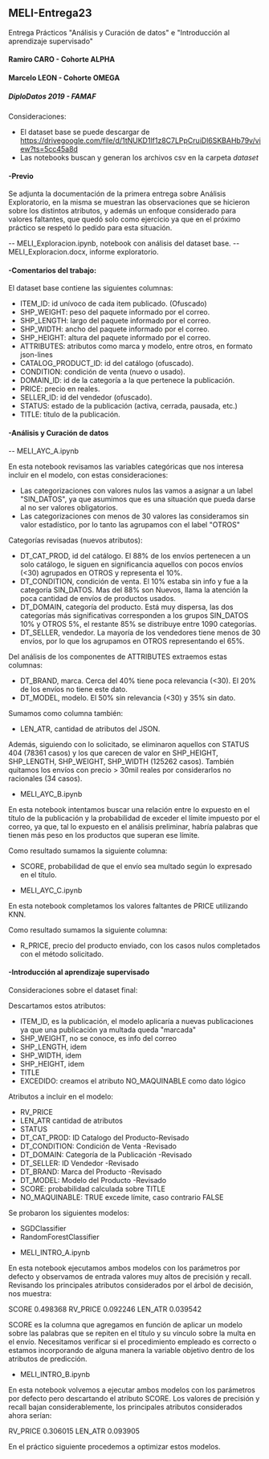 ## MELI-Entrega23
Entrega Prácticos "Análisis y Curación de datos" e "Introducción al aprendizaje supervisado"

#### Ramiro CARO - Cohorte ALPHA
#### Marcelo LEON - Cohorte OMEGA
##### DiploDatos 2019 - FAMAF

Consideraciones:

- El dataset base se puede descargar de https://drivegoogle.com/file/d/1tNUKD1lf1z8C7LPpCruiDl6SKBAHb79v/view?ts=5cc45a8d 
- Las notebooks buscan y generan los archivos csv en la carpeta _dataset_ 

#### -Previo

Se adjunta la documentación de la primera entrega sobre Análisis Exploratorio, en la misma se muestran las observaciones que se hicieron sobre los distintos atributos, y además un enfoque considerado para valores faltantes, que quedó solo como ejercicio ya que en el próximo práctico se respetó lo pedido para esta situación.

-- MELI_Exploracion.ipynb, notebook con análisis del dataset base.
-- MELI_Exploracion.docx, informe exploratorio.

#### -Comentarios del trabajo:

El dataset base contiene las siguientes columnas:
* ITEM_ID: id unívoco de cada item publicado. (Ofuscado)
* SHP_WEIGHT: peso del paquete informado por el correo.
* SHP_LENGTH: largo del paquete informado por el correo.
* SHP_WIDTH: ancho del paquete informado por el correo.
* SHP_HEIGHT: altura del paquete informado por el correo.
* ATTRIBUTES: atributos como marca y modelo, entre otros, en formato json-lines
* CATALOG_PRODUCT_ID: id del catálogo (ofuscado).
* CONDITION: condición de venta (nuevo o usado).
* DOMAIN_ID: id de la categoría a la que pertenece la publicación.
* PRICE: precio en reales.
* SELLER_ID: id del vendedor (ofuscado).
* STATUS: estado de la publicación (activa, cerrada, pausada, etc.)
* TITLE: título de la publicación.

#### -Análisis y Curación de datos

-- MELI_AYC_A.ipynb

En esta notebook revisamos las variables categóricas que nos interesa incluir en el modelo, con estas consideraciones:
* Las categorizaciones con valores nulos las vamos a asignar a un label "SIN_DATOS", ya que asumimos que es una situación que pueda darse al no ser valores obligatorios.
* Las categorizaciones con menos de 30 valores las consideramos sin valor estadístico, por lo tanto las agrupamos con el label "OTROS"

Categorías revisadas (nuevos atributos):

* DT_CAT_PROD, id del catálogo. El 88% de los envíos pertenecen a un solo catálogo, le siguen en significancia aquellos con pocos envíos (<30) agrupados en OTROS y representa el 10%. 
* DT_CONDITION, condición de venta. El 10% estaba sin info y fue a la categoría SIN_DATOS. Mas del 88% son Nuevos, llama la atención la poca cantidad de envíos de productos usados.
* DT_DOMAIN, categoría del producto. Está muy dispersa, las dos categorías más significativas corresponden a los grupos SIN_DATOS 10% y OTROS 5%, el restante 85% se distribuye entre 1090 categorías.
* DT_SELLER, vendedor. La mayoría de los vendedores tiene menos de 30 envíos, por lo que los agrupamos en OTROS representando el 65%. 

Del análisis de los componentes de ATTRIBUTES extraemos estas columnas:
* DT_BRAND, marca. Cerca del 40% tiene poca relevancia (<30). El 20% de los envíos no tiene este dato.
* DT_MODEL, modelo. El 50% sin relevancia (<30) y 35% sin dato.

Sumamos como columna también:
* LEN_ATR, cantidad de atributos del JSON.

Además, siguiendo con lo solicitado, se eliminaron aquellos con STATUS 404 (78361 casos) y los que carecen de valor en SHP_HEIGHT, SHP_LENGTH, SHP_WEIGHT, SHP_WIDTH (125262 casos). También quitamos los envíos con precio > 30mil reales por considerarlos no racionales (34 casos).

- MELI_AYC_B.ipynb

En esta notebook intentamos buscar una relación entre lo expuesto en el título de la publicación y la probabilidad de exceder el límite impuesto por el correo, ya que, tal lo expuesto en el análisis preliminar, habría palabras que tienen más peso en los productos que superan ese límite.

Como resultado sumamos la siguiente columna:
* SCORE, probabilidad de que el envío sea multado según lo expresado en el título.

- MELI_AYC_C.ipynb

En esta notebook completamos los valores faltantes de PRICE utilizando KNN. 

Como resultado sumamos la siguiente columna:
* R_PRICE, precio del producto enviado, con los casos nulos completados con el método solicitado.

#### -Introducción al aprendizaje supervisado

Consideraciones sobre el dataset final:

Descartamos estos atributos:
* ITEM_ID,  es la publicación, el modelo aplicaría a nuevas publicaciones ya que una publicación ya multada queda "marcada" 
* SHP_WEIGHT, no se conoce, es info del correo 
* SHP_LENGTH, idem
* SHP_WIDTH, idem
* SHP_HEIGHT, idem
* TITLE
* EXCEDIDO: creamos el atributo NO_MAQUINABLE como dato lógico

Atributos a incluir en el modelo:
* RV_PRICE
* LEN_ATR cantidad de atributos
* STATUS
* DT_CAT_PROD: ID Catalogo del Producto-Revisado
* DT_CONDITION: Condición de Venta -Revisado
* DT_DOMAIN: Categoría de la Publicación -Revisado
* DT_SELLER: ID Vendedor -Revisado
* DT_BRAND: Marca del Producto -Revisado
* DT_MODEL: Modelo del Producto -Revisado
* SCORE: probabilidad calculada sobre TITLE
* NO_MAQUINABLE: TRUE excede límite, caso contrario FALSE

Se probaron los siguientes modelos:
* SGDClassifier
* RandomForestClassifier

- MELI_INTRO_A.ipynb

En esta notebook ejecutamos ambos modelos con los parámetros por defecto y observamos de entrada valores muy altos de precisión y recall. Revisando los principales atributos considerados por el árbol de decisión, nos muestra:

SCORE 0.498368
RV_PRICE 0.092246
LEN_ATR 0.039542

SCORE es la columna que agregamos en función de aplicar un modelo sobre las palabras que se repiten en el título y su vínculo sobre la multa en el envío. Necesitamos verificar si el procedimiento empleado es correcto o estamos incorporando de alguna manera la variable objetivo dentro de los atributos de predicción.

- MELI_INTRO_B.ipynb

En esta notebook volvemos a ejecutar ambos modelos con los parámetros por defecto pero descartando el atributo SCORE.
Los valores de precisión y recall bajan considerablemente, los principales atributos considerados ahora serían:

RV_PRICE 0.306015
LEN_ATR 0.093905

En el práctico siguiente procedemos a optimizar estos modelos.



